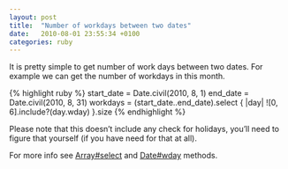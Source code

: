 ```yaml
---
layout: post
title:  "Number of workdays between two dates"
date:   2010-08-01 23:55:34 +0100
categories: ruby
---
```


It is pretty simple to get number of work days between two dates. For example we can get the number of workdays in this month.


{% highlight ruby %}
  start_date = Date.civil(2010, 8, 1)
  end_date = Date.civil(2010, 8, 31)
  workdays = (start_date..end_date).select { |day| ![0, 6].include?(day.wday) }.size
{% endhighlight %}

Please note that this doesn’t include any check for holidays, you’ll need to figure that yourself (if you have need for that at all).

For more info see [Array#select](http://ruby-doc.org/ruby-1.9/classes/Array.html#M000724) and [Date#wday](http://ruby-doc.org/ruby-1.9/classes/Date.html#M001468) methods.
